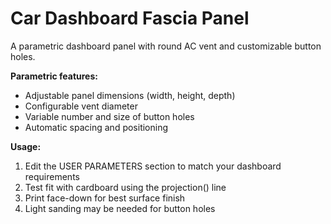# Car Dashboard Fascia Panel

A parametric dashboard panel with round AC vent and customizable button holes.

**Parametric features:**

- Adjustable panel dimensions (width, height, depth)
- Configurable vent diameter
- Variable number and size of button holes
- Automatic spacing and positioning

**Usage:**

1. Edit the USER PARAMETERS section to match your dashboard requirements
2. Test fit with cardboard using the projection() line
3. Print face-down for best surface finish
4. Light sanding may be needed for button holes
